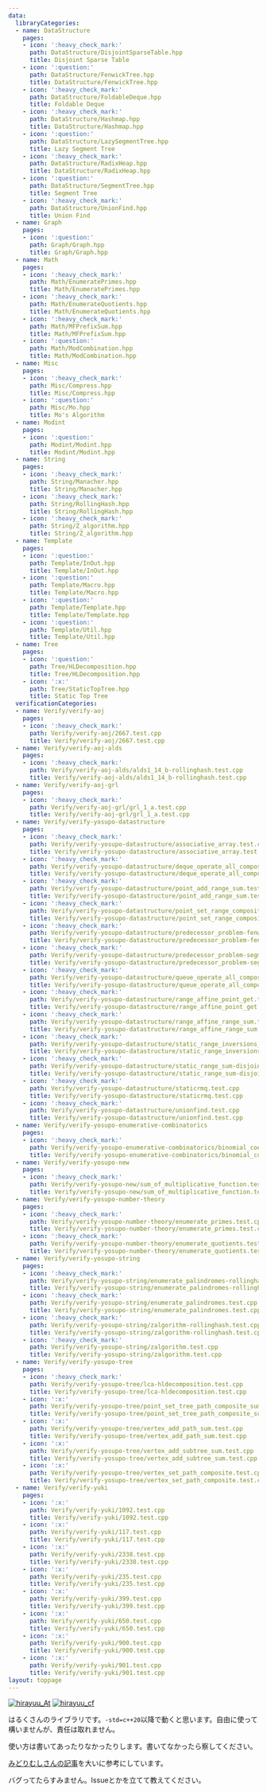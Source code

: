 ```yaml
---
data:
  libraryCategories:
  - name: DataStructure
    pages:
    - icon: ':heavy_check_mark:'
      path: DataStructure/DisjointSparseTable.hpp
      title: Disjoint Sparse Table
    - icon: ':question:'
      path: DataStructure/FenwickTree.hpp
      title: DataStructure/FenwickTree.hpp
    - icon: ':heavy_check_mark:'
      path: DataStructure/FoldableDeque.hpp
      title: Foldable Deque
    - icon: ':heavy_check_mark:'
      path: DataStructure/Hashmap.hpp
      title: DataStructure/Hashmap.hpp
    - icon: ':question:'
      path: DataStructure/LazySegmentTree.hpp
      title: Lazy Segment Tree
    - icon: ':heavy_check_mark:'
      path: DataStructure/RadixHeap.hpp
      title: DataStructure/RadixHeap.hpp
    - icon: ':question:'
      path: DataStructure/SegmentTree.hpp
      title: Segment Tree
    - icon: ':heavy_check_mark:'
      path: DataStructure/UnionFind.hpp
      title: Union Find
  - name: Graph
    pages:
    - icon: ':question:'
      path: Graph/Graph.hpp
      title: Graph/Graph.hpp
  - name: Math
    pages:
    - icon: ':heavy_check_mark:'
      path: Math/EnumeratePrimes.hpp
      title: Math/EnumeratePrimes.hpp
    - icon: ':heavy_check_mark:'
      path: Math/EnumerateQuotients.hpp
      title: Math/EnumerateQuotients.hpp
    - icon: ':heavy_check_mark:'
      path: Math/MFPrefixSum.hpp
      title: Math/MFPrefixSum.hpp
    - icon: ':question:'
      path: Math/ModCombination.hpp
      title: Math/ModCombination.hpp
  - name: Misc
    pages:
    - icon: ':heavy_check_mark:'
      path: Misc/Compress.hpp
      title: Misc/Compress.hpp
    - icon: ':question:'
      path: Misc/Mo.hpp
      title: Mo's Algorithm
  - name: Modint
    pages:
    - icon: ':question:'
      path: Modint/Modint.hpp
      title: Modint/Modint.hpp
  - name: String
    pages:
    - icon: ':heavy_check_mark:'
      path: String/Manacher.hpp
      title: String/Manacher.hpp
    - icon: ':heavy_check_mark:'
      path: String/RollingHash.hpp
      title: String/RollingHash.hpp
    - icon: ':heavy_check_mark:'
      path: String/Z_algorithm.hpp
      title: String/Z_algorithm.hpp
  - name: Template
    pages:
    - icon: ':question:'
      path: Template/InOut.hpp
      title: Template/InOut.hpp
    - icon: ':question:'
      path: Template/Macro.hpp
      title: Template/Macro.hpp
    - icon: ':question:'
      path: Template/Template.hpp
      title: Template/Template.hpp
    - icon: ':question:'
      path: Template/Util.hpp
      title: Template/Util.hpp
  - name: Tree
    pages:
    - icon: ':question:'
      path: Tree/HLDecomposition.hpp
      title: Tree/HLDecomposition.hpp
    - icon: ':x:'
      path: Tree/StaticTopTree.hpp
      title: Static Top Tree
  verificationCategories:
  - name: Verify/verify-aoj
    pages:
    - icon: ':heavy_check_mark:'
      path: Verify/verify-aoj/2667.test.cpp
      title: Verify/verify-aoj/2667.test.cpp
  - name: Verify/verify-aoj-alds
    pages:
    - icon: ':heavy_check_mark:'
      path: Verify/verify-aoj-alds/alds1_14_b-rollinghash.test.cpp
      title: Verify/verify-aoj-alds/alds1_14_b-rollinghash.test.cpp
  - name: Verify/verify-aoj-grl
    pages:
    - icon: ':heavy_check_mark:'
      path: Verify/verify-aoj-grl/grl_1_a.test.cpp
      title: Verify/verify-aoj-grl/grl_1_a.test.cpp
  - name: Verify/verify-yosupo-datastructure
    pages:
    - icon: ':heavy_check_mark:'
      path: Verify/verify-yosupo-datastructure/associative_array.test.cpp
      title: Verify/verify-yosupo-datastructure/associative_array.test.cpp
    - icon: ':heavy_check_mark:'
      path: Verify/verify-yosupo-datastructure/deque_operate_all_composite.test.cpp
      title: Verify/verify-yosupo-datastructure/deque_operate_all_composite.test.cpp
    - icon: ':heavy_check_mark:'
      path: Verify/verify-yosupo-datastructure/point_add_range_sum.test.cpp
      title: Verify/verify-yosupo-datastructure/point_add_range_sum.test.cpp
    - icon: ':heavy_check_mark:'
      path: Verify/verify-yosupo-datastructure/point_set_range_composite.test.cpp
      title: Verify/verify-yosupo-datastructure/point_set_range_composite.test.cpp
    - icon: ':heavy_check_mark:'
      path: Verify/verify-yosupo-datastructure/predecessor_problem-fenwick_tree.test.cpp
      title: Verify/verify-yosupo-datastructure/predecessor_problem-fenwick_tree.test.cpp
    - icon: ':heavy_check_mark:'
      path: Verify/verify-yosupo-datastructure/predecessor_problem-segment_tree.test.cpp
      title: Verify/verify-yosupo-datastructure/predecessor_problem-segment_tree.test.cpp
    - icon: ':heavy_check_mark:'
      path: Verify/verify-yosupo-datastructure/queue_operate_all_composite.test.cpp
      title: Verify/verify-yosupo-datastructure/queue_operate_all_composite.test.cpp
    - icon: ':heavy_check_mark:'
      path: Verify/verify-yosupo-datastructure/range_affine_point_get.test.cpp
      title: Verify/verify-yosupo-datastructure/range_affine_point_get.test.cpp
    - icon: ':heavy_check_mark:'
      path: Verify/verify-yosupo-datastructure/range_affine_range_sum.test.cpp
      title: Verify/verify-yosupo-datastructure/range_affine_range_sum.test.cpp
    - icon: ':heavy_check_mark:'
      path: Verify/verify-yosupo-datastructure/static_range_inversions_query-mo.test.cpp
      title: Verify/verify-yosupo-datastructure/static_range_inversions_query-mo.test.cpp
    - icon: ':heavy_check_mark:'
      path: Verify/verify-yosupo-datastructure/static_range_sum-disjoint_sparse_table.test.cpp
      title: Verify/verify-yosupo-datastructure/static_range_sum-disjoint_sparse_table.test.cpp
    - icon: ':heavy_check_mark:'
      path: Verify/verify-yosupo-datastructure/staticrmq.test.cpp
      title: Verify/verify-yosupo-datastructure/staticrmq.test.cpp
    - icon: ':heavy_check_mark:'
      path: Verify/verify-yosupo-datastructure/unionfind.test.cpp
      title: Verify/verify-yosupo-datastructure/unionfind.test.cpp
  - name: Verify/verify-yosupo-enumerative-combinatorics
    pages:
    - icon: ':heavy_check_mark:'
      path: Verify/verify-yosupo-enumerative-combinatorics/binomial_coefficient_prime_mod.test.cpp
      title: Verify/verify-yosupo-enumerative-combinatorics/binomial_coefficient_prime_mod.test.cpp
  - name: Verify/verify-yosupo-new
    pages:
    - icon: ':heavy_check_mark:'
      path: Verify/verify-yosupo-new/sum_of_multiplicative_function.test.cpp
      title: Verify/verify-yosupo-new/sum_of_multiplicative_function.test.cpp
  - name: Verify/verify-yosupo-number-theory
    pages:
    - icon: ':heavy_check_mark:'
      path: Verify/verify-yosupo-number-theory/enumerate_primes.test.cpp
      title: Verify/verify-yosupo-number-theory/enumerate_primes.test.cpp
    - icon: ':heavy_check_mark:'
      path: Verify/verify-yosupo-number-theory/enumerate_quotients.test.cpp
      title: Verify/verify-yosupo-number-theory/enumerate_quotients.test.cpp
  - name: Verify/verify-yosupo-string
    pages:
    - icon: ':heavy_check_mark:'
      path: Verify/verify-yosupo-string/enumerate_palindromes-rollinghash.test.cpp
      title: Verify/verify-yosupo-string/enumerate_palindromes-rollinghash.test.cpp
    - icon: ':heavy_check_mark:'
      path: Verify/verify-yosupo-string/enumerate_palindromes.test.cpp
      title: Verify/verify-yosupo-string/enumerate_palindromes.test.cpp
    - icon: ':heavy_check_mark:'
      path: Verify/verify-yosupo-string/zalgorithm-rollinghash.test.cpp
      title: Verify/verify-yosupo-string/zalgorithm-rollinghash.test.cpp
    - icon: ':heavy_check_mark:'
      path: Verify/verify-yosupo-string/zalgorithm.test.cpp
      title: Verify/verify-yosupo-string/zalgorithm.test.cpp
  - name: Verify/verify-yosupo-tree
    pages:
    - icon: ':heavy_check_mark:'
      path: Verify/verify-yosupo-tree/lca-hldecomposition.test.cpp
      title: Verify/verify-yosupo-tree/lca-hldecomposition.test.cpp
    - icon: ':x:'
      path: Verify/verify-yosupo-tree/point_set_tree_path_composite_sum_fixed_root.test.cpp
      title: Verify/verify-yosupo-tree/point_set_tree_path_composite_sum_fixed_root.test.cpp
    - icon: ':x:'
      path: Verify/verify-yosupo-tree/vertex_add_path_sum.test.cpp
      title: Verify/verify-yosupo-tree/vertex_add_path_sum.test.cpp
    - icon: ':x:'
      path: Verify/verify-yosupo-tree/vertex_add_subtree_sum.test.cpp
      title: Verify/verify-yosupo-tree/vertex_add_subtree_sum.test.cpp
    - icon: ':x:'
      path: Verify/verify-yosupo-tree/vertex_set_path_composite.test.cpp
      title: Verify/verify-yosupo-tree/vertex_set_path_composite.test.cpp
  - name: Verify/verify-yuki
    pages:
    - icon: ':x:'
      path: Verify/verify-yuki/1092.test.cpp
      title: Verify/verify-yuki/1092.test.cpp
    - icon: ':x:'
      path: Verify/verify-yuki/117.test.cpp
      title: Verify/verify-yuki/117.test.cpp
    - icon: ':x:'
      path: Verify/verify-yuki/2338.test.cpp
      title: Verify/verify-yuki/2338.test.cpp
    - icon: ':x:'
      path: Verify/verify-yuki/235.test.cpp
      title: Verify/verify-yuki/235.test.cpp
    - icon: ':x:'
      path: Verify/verify-yuki/399.test.cpp
      title: Verify/verify-yuki/399.test.cpp
    - icon: ':x:'
      path: Verify/verify-yuki/650.test.cpp
      title: Verify/verify-yuki/650.test.cpp
    - icon: ':x:'
      path: Verify/verify-yuki/900.test.cpp
      title: Verify/verify-yuki/900.test.cpp
    - icon: ':x:'
      path: Verify/verify-yuki/901.test.cpp
      title: Verify/verify-yuki/901.test.cpp
layout: toppage
---
```

[![hirayuu_At](https://img.shields.io/endpoint?url=https%3A%2F%2Fatcoder-badges.now.sh%2Fapi%2Fatcoder%2Fjson%2Fhirayuu_At)](https://atcoder.jp/users/hirayuu_At)
[![hirayuu_cf](https://img.shields.io/endpoint?url=https%3A%2F%2Fatcoder-badges.now.sh%2Fapi%2Fcodeforces%2Fjson%2Fhirayuu_cf)](https://codeforces.com/profile/hirayuu_cf)

はるくさんのライブラリです。`-std=c++20`以降で動くと思います。自由に使って構いませんが、責任は取れません。

使い方は書いてあったりなかったりします。書いてなかったら察してください。

[みどりむしさんの記事](https://qiita.com/KakurenboUni/items/b47d9e6e3582e2149d63)を大いに参考にしています。

バグってたらすみません。Issueとかを立てて教えてください。